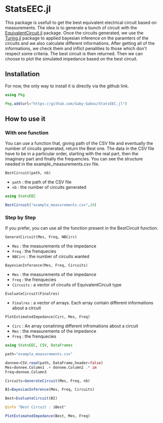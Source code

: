 # StatsEEC.jl

<!--[![Build Status](https://github.com/Gaby_Gabou/StatsEEC.jl/actions/workflows/CI.yml/badge.svg?branch=master)](https://github.com/Gaby_Gabou/StatsEEC.jl/actions/workflows/CI.yml?query=branch%3Amaster)
[![Build Status](https://app.travis-ci.com/Gaby_Gabou/StatsEEC.jl.svg?branch=master)](https://app.travis-ci.com/Gaby_Gabou/StatsEEC.jl)
[![Build Status](https://ci.appveyor.com/api/projects/status/github/Gaby_Gabou/StatsEEC.jl?svg=true)](https://ci.appveyor.com/project/Gaby_Gabou/StatsEEC-jl)
[![Coverage](https://coveralls.io/repos/github/Gaby_Gabou/StatsEEC.jl/badge.svg?branch=master)](https://coveralls.io/github/Gaby_Gabou/StatsEEC.jl?branch=master)-->

This package is usefull to get the best equivalent electrical circuit based on measurements. The idea is to generate a bunch of circuit with the [EquivalentCircuit.jl](https://github.com/MaximeVH/EquivalentCircuits.jl) package. Once the circuits generated, we use the [Turing.jl](https://github.com/TuringLang/Turing.jl) package to applied bayesian inference on the paramters of the circuits and we also calculate different informations. After getting all of the informations, we check them and inflict penalities to those which don't respect some criteria. The best circuit is then returned. Then we can choose to plot the simulated impedance based on the best circuit.

## Installation

For now, the only way to install it is directly via the github link.
```julia
using Pkg

Pkg.add(url="https://github.com/Gaby-Gabou/StatsEEC.jl")
```

## How to use it
### With one function

You can use a function that, giving path of the CSV file and eventually the number of circuits generated, return the Best one.
The data in the CSV file have to be in a particular order, starting with the real part, then the imaginary part and finally the frequencies. You can see the structure needed in the example_measurements.csv file.

`BestCircuit(path, nb)`
- `path` : the path of the CSV file
- `nb` : the number of circuits generated

```julia
using StatsEEC

BestCircuit("example_measurements.csv",20)
```
### Step by Step

If you prefer, you can use all the function present in the BestCircuit function.

`GeneratCircuit(Mes, Freq, NBCirc)`
- `Mes` : the measurements of the impedance
- `Freq` : the frenquecies
- `NBCirc` : the number of circuits wanted

`BayesianInferance(Mes, Freq, Circuits)`
- `Mes` : the measurements of the impedance
- `Freq` : the frenquecies
- `Circuits` : a vector of circuits of EquivalentCircuit type

`EvaluateCircuit(Finalres)`
- `Finalres` : a vector of arrays. Each array contain different informations about a circuit

`PlotEstimatedImpedance(Circ, Mes, Freq)`
- `Circ` : An array conatining different infromations about a circuit
- `Mes` : the measurements of the impedance
- `Freq` : the frenquecies

```julia
using StatsEEC, CSV, DataFrames

path="example_measurements.csv"

donnee=CSV.read(path, DataFrame,header=false)
Mes=donnee.Column1 .+ donnee.Column2 .* im
Freq=donnee.Column3

Circuits=GenerateCircuit(Mes, Freq, nb)

BI=BayesianInference(Mes, Freq, Circuits)

Best=EvaluateCircuit(BI)

@info "Best Circuit : $Best"

PlotEstimatedImpedance(Best, Mes, Freq)
```